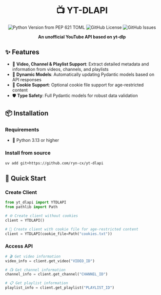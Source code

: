<div align="center">

# 📺 YT-DLAPI

![Python Version from PEP 621 TOML](https://img.shields.io/python/required-version-toml?tomlFilePath=https://raw.githubusercontent.com/ryn-cx/yt-dlapi/refs/heads/master/pyproject.toml)
![GitHub License](https://img.shields.io/github/license/ryn-cx/yt-dlapi)
![GitHub Issues](https://img.shields.io/github/issues/ryn-cx/yt-dlapi)

**An unofficial YouTube API based on yt-dlp**

</div>

## ✨ Features

- 🎥 **Video, Channel & Playlist Support**: Extract detailed metadata and information from videos, channels, and playlists
- 🔄 **Dynamic Models**: Automatically updating Pydantic models based on API responses
- 🍪 **Cookie Support**: Optional cookie file support for age-restricted content
- 🛡️ **Type Safety**: Full Pydantic models for robust data validation

## 📦 Installation

### Requirements

- 🐍 Python 3.13 or higher

### Install from source

```bash
uv add git+https://github.com/ryn-cx/yt-dlapi
```

## 🚀 Quick Start

### Create Client

```python
from yt_dlapi import YTDLAPI
from pathlib import Path

# 🌐 Create client without cookies
client = YTDLAPI()

# 🍪 Create client with cookie file for age-restricted content
client = YTDLAPI(cookie_file=Path("cookies.txt"))
```

### Access API

```python
# 🎬 Get video information
video_info = client.get_video("VIDEO_ID")

# 📺 Get channel information
channel_info = client.get_channel("CHANNEL_ID")

# 📋 Get playlist information
playlist_info = client.get_playlist("PLAYLIST_ID")
```
